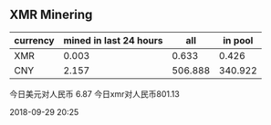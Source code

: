 ## XMR Minering

|currency|mined in last 24 hours|all|in pool|
|---|---|---|---|
|XMR|0.003|0.633|0.426|
|CNY|2.157|506.888|340.922|

今日美元对人民币 6.87	今日xmr对人民币801.13


2018-09-29 20:25